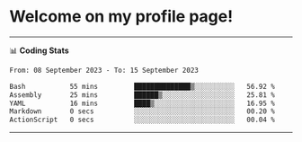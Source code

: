 # Welcome on my profile page!
<!-- print(("dralla"[::-1]+"s").capitalize()) -->

<!-- ---
👨🏻‍💻 **Busy With**
* Learning new Skills.
* Building small Projects.
* Being helpful. -->

---
📊 **Coding Stats**
<!--START_SECTION:waka-->

```txt
From: 08 September 2023 - To: 15 September 2023

Bash           55 mins         ██████████████▒░░░░░░░░░░   56.92 %
Assembly       25 mins         ██████▒░░░░░░░░░░░░░░░░░░   25.81 %
YAML           16 mins         ████▒░░░░░░░░░░░░░░░░░░░░   16.95 %
Markdown       0 secs          ░░░░░░░░░░░░░░░░░░░░░░░░░   00.20 %
ActionScript   0 secs          ░░░░░░░░░░░░░░░░░░░░░░░░░   00.04 %
```

<!--END_SECTION:waka-->
---
